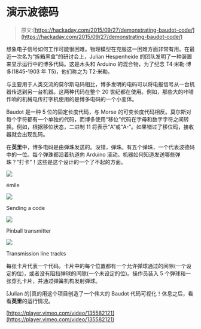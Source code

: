 # 演示波德码

> 原文:[https://hackaday.com/2015/09/27/demonstrating-baudot-code/](https://hackaday.com/2015/09/27/demonstrating-baudot-code/)

想象电子信号如何工作可能很困难。物理模型在克服这一困难方面非常有用。在最近一次名为“拆箱黑盒”的研讨会上，Julian Hespenheide 的团队发明了一种装置来显示运行中的博多代码。这是木头和 Arduino 的混合物，为了纪念 T4·米勒·博多(1845-1903 年 T5)，他们称之为 T2·米勒。

与主要用于人类交流的莫尔斯电码相比，博多发明的电码可以将电报信号从一台机器传送到另一台机器。这两种代码在整个 20 世纪都在使用。例如，那些大的咔嗒作响的机械电传打字机使用的是博多电码的一个小变体。

Baudot 是一种 5 位的固定长度代码，与 Morse 的可变长度代码相反。莫尔斯对每个字符都有一个单独的代码，而博多使用“移位”代码在字母和数字字符之间转换。例如，根据移位状态，二进制 11 将表示“A”或“A-”。如果错过了移位码，接收器就会出现乱码。

在**英里**中，博多电码是由弹珠发送的。没错，弹珠。有五个弹珠，一个代表波德码中的一位。每个弹珠都沿着轨道向 Arduino 滚动。机器如何知道发送哪些弹珠？“打卡”！这些是这个设计的一个了不起的方面。

[![](../Images/c4179dee29f12a04c452f45e220272fb.png)](https://hackaday.com/2015/09/27/demonstrating-baudot-code/10emile/)

émile

[![](../Images/8594ef174616d9222f8621622cc93924.png)](https://hackaday.com/2015/09/27/demonstrating-baudot-code/05emile/)

Sending a code

[![](../Images/15cfbdaf8ed04b9e71a36d035be82171.png)](https://hackaday.com/2015/09/27/demonstrating-baudot-code/08emile/)

Pinball transmitter

[![](../Images/21f83fc3ccec571a804ea6d35d08c4f0.png)](https://hackaday.com/2015/09/27/demonstrating-baudot-code/04emile/)

Transmission line tracks

每张卡片代表一个代码。卡片中的每个位置都有一个允许弹球通过的间隙(一个设定的位)，或者没有阻挡弹球的间隙(一个未设定的位)。操作员装入 5 个弹球和一张穿孔卡片，并通过弹簧机构发射弹球。

[Julian 的]真的用这个项目创造了一个伟大的 Baudot 代码可视化！休息之后，看看**英里**的运行情况。

[https://player.vimeo.com/video/135582121](https://player.vimeo.com/video/135582121)